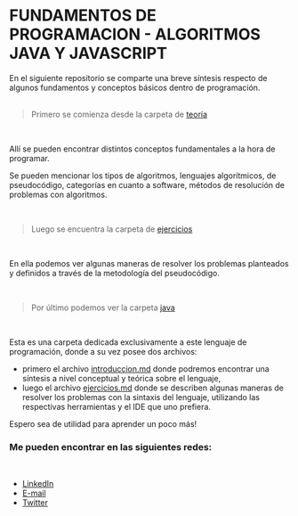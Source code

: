 # FUNDAMENTOS DE PROGRAMACION - ALGORITMOS JAVA Y JAVASCRIPT

En el siguiente repositorio se comparte una breve síntesis respecto de algunos fundamentos y conceptos básicos dentro de programación.  
<br>

>  Primero se comienza desde la carpeta de [teoría](https://github.com/lucianogarriga/fundamentals/tree/main/teoria) 
  
<br>

Allí se pueden encontrar distintos conceptos fundamentales a la hora de programar.    

Se pueden mencionar los tipos de algoritmos, lenguajes algorítmicos, de pseudocódigo, categorías en cuanto a software, métodos de resolución de problemas con algoritmos.
  
<br>

>  Luego se encuentra la carpeta de [ejercicios](https://github.com/lucianogarriga/fundamentals/tree/main/ejercicios) 
  
<br>

En ella podemos ver algunas maneras de resolver los problemas planteados y definidos a través de la metodología del pseudocódigo. 
  
<br>

> Por último podemos ver la carpeta [java](https://github.com/lucianogarriga/fundamentals/tree/main/java)
  
<br>

Esta es una carpeta dedicada exclusivamente a este lenguaje de programación, donde a su vez posee dos archivos:

- primero el archivo [introduccion.md](https://github.com/lucianogarriga/fundamentals/blob/main/java/introduccion.md) donde podremos encontrar una síntesis a nivel conceptual y teórica sobre el lenguaje, 
- luego el archivo [ejercicios.md](https://github.com/lucianogarriga/fundamentals/blob/main/java/ejercicios.md) donde se describen algunas maneras de resolver los problemas con la sintaxis del lenguaje, utilizando las respectivas herramientas y el IDE que uno prefiera. 

Espero sea de utilidad para aprender un poco más!

### Me pueden encontrar en las siguientes redes: 
<br>

- [LinkedIn](https://www.linkedin.com/in/lucianogarriga)
- [E-mail](lucianomgarriga@gmail.com)
- [Twitter](https://twitter.com/luchogarriga)
